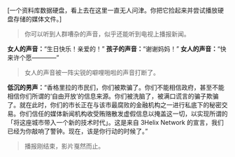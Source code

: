 [一个资料库数据硬盘，看上去在这里一直无人问津。你把它捡起来并尝试播放硬盘存储的媒体文件。]

> 你可以听到人群嘈杂的声音，似乎还能听到电视上播报新闻。

**女人的声音：**“生日快乐！亲爱的！”
**孩子的声音：**“谢谢妈妈！”
**女人的声音：**“快来许个愿————”

> 女人的声音被一阵尖锐的噼哩啪啦的声音打断了。

**低沉的男声：**“香格里拉的市民们，你们被欺骗了。你们不能相信政府，甚至不能相信你们所谓的‘自由开放’的信息来源。你们被洗脑了，被满口谎言的骗子欺骗了。就在此时，你们的市长正在与该市最腐败的金融机构之一进行私底下的秘密交易。你们信任的媒体新闻机构收受贿赂散发虚假信息以掩盖这一切，以实现所谓的「将这座城市带入一个新的技术时代」。这是来自 3Helix Network 的宣言，我们已经为你敲响了警钟。现在，该是你行动的时候了。”

> 播报刚结束，影片戛然而止。